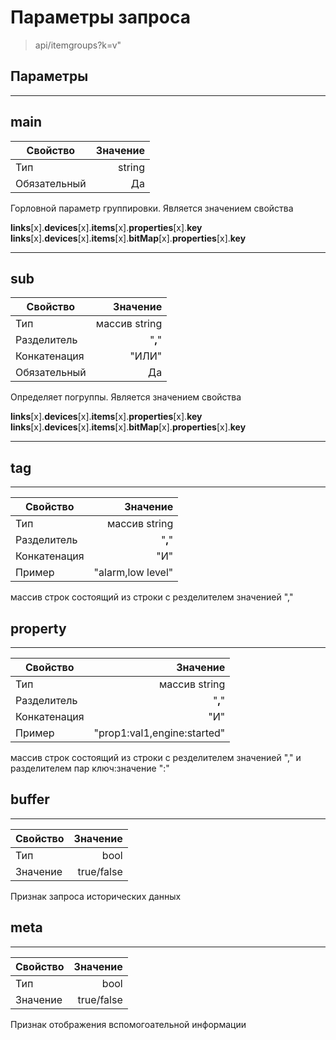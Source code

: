 # Параметры запроса

> api/itemgroups?k=v"

## Параметры

----

## **main**

|Свойство|Значение|
|----|---:|
|Тип|string|
|Обязательный|Да|

Горловной параметр группировки. Является значением свойства

**links**[x].**devices**[x].**items**[x].**properties**[x].**key**
**links**[x].**devices**[x].**items**[x].**bitMap**[x].**properties**[x].**key**

----

## **sub**

|Свойство|Значение|
|----|---:|
|Тип|массив string|
|Разделитель|"**,**"|
|Конкатенация|"ИЛИ"|
|Обязательный|Да|

Определяет погруппы. Является значением свойства

**links**[x].**devices**[x].**items**[x].**properties**[x].**key**
**links**[x].**devices**[x].**items**[x].**bitMap**[x].**properties**[x].**key**

----

## **tag**

----

|Свойство|Значение|
|----|---:|
|Тип|массив string|
|Разделитель|"**,**"|
|Конкатенация|"И"|
|Пример|"alarm,low level"|

массив строк состоящий из строки с резделителем значенией ","

## **property**

----

|Свойство|Значение|
|----|---:|
|Тип|массив string|
|Разделитель|"**,**"|
|Конкатенация|"И"|
|Пример|"prop1:val1,engine:started"|

массив строк состоящий из строки с резделителем значенией "," и разделителем пар ключ:значение ":"

## **buffer**

----

|Свойство|Значение|
|----|---:|
|Тип|bool|
|Значение|true/false|

Признак запроса исторических данных

## **meta**

----

|Свойство|Значение|
|----|---:|
|Тип|bool|
|Значение|true/false|

Признак отображения вспомогоательной информации
